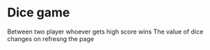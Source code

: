 # Dice game 
Between two player whoever gets high score wins 
The value of dice changes on refresng the page
